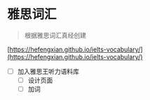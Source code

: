 # 雅思词汇

> 根据雅思词汇真经创建

[https://hefengxian.github.io/ielts-vocabulary/](https://hefengxian.github.io/ielts-vocabulary/)


- [ ] 加入雅思王听力语料库
  - [ ] 设计页面
  - [ ] 加词